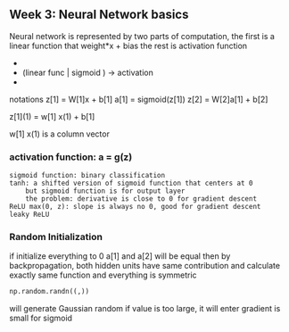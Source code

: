 ## Week 3: Neural Network basics 
Neural network is represented by two parts of computation,
the first is a linear function that weight*x + bias 
the rest is activation function 

-
- (linear func | sigmoid ) -> activation 
- 

notations
z[1] = W[1]x + b[1]
a[1] = sigmoid(z[1])
z[2] = W[2]a[1] + b[2]

z[1]\(1) = w[1] x(1) + b[1]

w[1] x(1) is a column vector 


### activation function:  a = g(z)
    sigmoid function: binary classification 
    tanh: a shifted version of sigmoid function that centers at 0  
        but sigmoid function is for output layer 
        the problem: derivative is close to 0 for gradient descent 
    ReLU max(0, z): slope is always no 0, good for gradient descent
    leaky ReLU

### Random Initialization
if initialize everything to 0
a[1] and a[2] will be equal
then by backpropagation, both hidden units have same contribution and calculate exactly same function 
and everything is symmetric 
```python
np.random.randn((,))
```
will generate Gaussian random 
if value is too large, it will enter gradient is small for sigmoid 